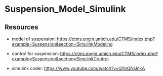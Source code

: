 # Suspension_Model_Simulink

## Resources 
- model of suspension: https://ctms.engin.umich.edu/CTMS/index.php?example=Suspension&section=SimulinkModeling

- control for suspension: https://ctms.engin.umich.edu/CTMS/index.php?example=Suspension&section=SimulinkControl

- simulink coder: https://www.youtube.com/watch?v=Q1lnQNslnkA
